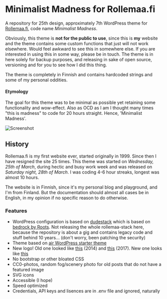 # Minimalist Madness for Rollemaa.fi

A repository for 25th design, approximately 7th WordPress theme for [Rollemaa.fi](https://www.rollemaa.fi), code name *Minimalist Madness*.

Obviously, this theme is **not for the public to use**, since this is **my** website and the theme contains some custom functions that just will not work elsewhere. Would feel awkward to see this in somewhere else. If you are interested in using this in some way, please be in touch. The theme is in here solely for backup purposes, and releasing in sake of open source, versioning and for you to see how I did this thing.

The theme is completely in Finnish and contains hardcoded strings and some of my personal oddities.

#### Etymology

The goal for this theme was to be minimal as possible yet retaining some functionality and wow-effect. Also as OCD as I am I thought many times "this is madness" to code for 20 hours straight. Hence, 'Minimalist Madness'.

![](https://i.imgur.com/Cq0OTIi.jpg "Screenshot")

## History

Rollemaa.fi is my first website ever, started originally in 1999. Since then I have resigned the site 25 times. This theme was started on  *Wednesday, 25th of March*, during hectic and busy work week and was released on *Saturday night, 28th of March*. I was coding 4-6 hour streaks, longest was almost 10 hours.

The website is in Finnish, since it's my personal blog and playground, and I'm from Finland. But the documentation should almost all cases be in English, in my opinion if no specific reason to do otherwise.

### Features

- WordPress configuration is based on [dudestack](https://github.com/digitoimistodude/dudestack) which is based on [bedrock by Roots](https://github.com/roots/bedrock). Not releasing the whole rollemaa-stack here, because the repository is about a gig and contains legacy code and stuff behind 10 years... (don't worry, been patching the security)
- Theme based on [air WordPress starter theme](https://github.com/digitoimistodude/air)
- New logo! Old one looked like [this](https://www.rollemaa.fi/content/themes/newera/images/logo.png) (2014) and [this](https://www.rollemaa.fi/content/themes/khonsu/svg/logo.svg) (2017). New one looks like [this](https://dsh.re/ac794)
- No bootstrap or other bloated CSS
- CC0-photos, random fog/scenery photo for old posts that do not have a featured image
- SVG icons
- Accessible (I hope)
- Speed optimized
- Credentials, API keys and lisences are in .env file and ignored, naturally
